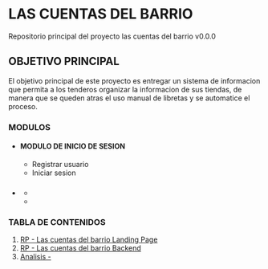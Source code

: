 # LAS CUENTAS DEL BARRIO

Repositorio principal del proyecto las cuentas del barrio v0.0.0

## OBJETIVO PRINCIPAL

El objetivo principal de este proyecto es entregar un sistema de informacion que permita a los tenderos organizar la informacion de sus tiendas, de manera que se queden atras el uso manual de libretas y se automatice el proceso.

### MODULOS
- #### MODULO DE INICIO DE SESION
    - Registrar usuario
    - Iniciar sesion
- ### 
    -
    -

### TABLA DE CONTENIDOS
1. [ RP - Las cuentas del barrio Landing Page](https://github.com/acparra/LCDB_landing_page)
2. [ RP - Las cuentas del barrio Backend](https://github.com/acparra/LCDB_backend)
3. [ Analisis - ](https://github.com/acparra/LCDB/tree/master/Analisis)
